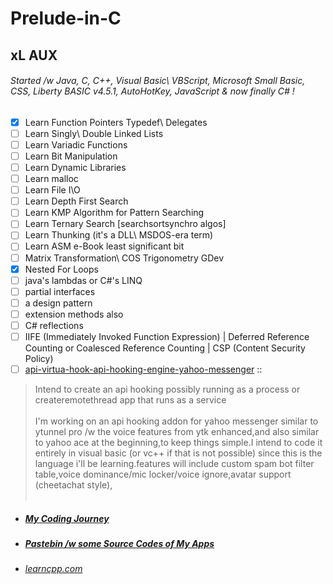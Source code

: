 # Prelude-in-C

## xL AUX<br />

###### Started /w Java, C, C++, Visual Basic\ VBScript, Microsoft Small Basic, CSS, Liberty BASIC v4.5.1, AutoHotKey, JavaScript & now finally C# !<br />
- [x] Learn Function Pointers Typedef\ Delegates<br />
- [ ] Learn Singly\ Double Linked Lists
- [ ] Learn Variadic Functions
- [ ] Learn Bit Manipulation
- [ ] Learn Dynamic Libraries
- [ ] Learn malloc
- [ ] Learn File I\O
- [ ] Learn Depth First Search
- [ ] Learn KMP Algorithm for Pattern Searching
- [ ] Learn Ternary Search [searchsortsynchro algos]
- [ ] Learn Thunking (it's a DLL\ MSDOS-era term)
- [ ] Learn ASM e-Book least significant bit
- [ ] Matrix Transformation\ COS Trigonometry GDev
- [x] Nested For Loops
- [ ]  java's lambdas or C#'s LINQ
- [ ] partial interfaces
- [ ] a design pattern
- [ ] extension methods also
- [ ] C# reflections
- [ ] IIFE (Immediately Invoked Function Expression) | Deferred Reference Counting or Coalesced Reference Counting | CSP (Content Security Policy)
- [ ] [api-virtua-hook-api-hooking-engine-yahoo-messenger](https://code.google.com/archive/p/api-virtua-hook-api-hooking-engine-yahoo-messenger/) :: <br />
> Intend to create an api hooking possibly running as a process or createremotethread app that runs as a service<br /><br />
> I'm working on an api hooking addon for yahoo messenger similar to ytunnel pro /w the voice features from ytk enhanced,and also similar to yahoo ace at the beginning,to keep things simple.I intend to code it entirely in visual basic (or vc++ if that is not possible) since this is the language i'll be learning.features will include custom spam bot filter table,voice dominance/mic locker/voice ignore,avatar support (cheetachat style),<br /><br />

* ##### [My Coding Journey](https://anotepad.com/note/read/gfsrgerg)
* ##### [Pastebin /w some Source Codes of My Apps](https://pastebin.com/u/alien_fx_fiend/1/w3vZ7hap)
* ###### [learncpp.com](https://www.learncpp.com/)

